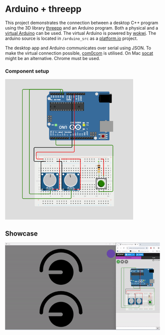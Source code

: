 # Arduino + threepp

This project demonstrates the connection between a desktop C++ program using the 3D library [threepp](https://github.com/markaren/threepp) and an Arduino program.
Both a physical and a [virtual Arduino](https://wokwi.com/projects/389729793352855553) can be used. The virtual Arduino is powered by [wokwi](wokwi.com).
The arduino source is located in `/arduino_src` as a [platform.io](https://docs.platformio.org/en/latest/core/index.html) project.

The desktop app and Arduino communicates over serial using JSON. To make the virtual connection possible, [com0com](https://com0com.sourceforge.net/) is utilised.
On Mac [socat](https://formulae.brew.sh/formula/socat) might be an alternative. Chrome must be used.

### Component setup

![Schematics](doc/schematics.png)

## Showcase

![Virtual](doc/virtual.gif)
